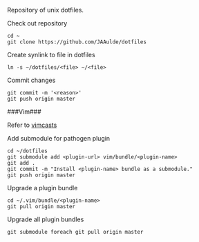 Repository of unix dotfiles.  

Check out repository
~~~~~~~~~~~
cd ~
git clone https://github.com/JAAulde/dotfiles 
~~~~~~~~~~~

Create synlink to file in dotfiles
~~~~~~~~~~~~
ln -s ~/dotfiles/<file> ~/<file>
~~~~~~~~~~~~

Commit changes
~~~~~~~~~~~~
git commit -m '<reason>'
git push origin master
~~~~~~~~~~~~

###Vim###

Refer to [vimcasts](http://vimcasts.org/episodes/synchronizing-plugins-with-git-submodules-and-pathogen/)

Add submodule for pathogen plugin
~~~~~~~~~~~~
cd ~/dotfiles
git submodule add <plugin-url> vim/bundle/<plugin-name>
git add .
git commit -m "Install <plugin-name> bundle as a submodule."
git push origin master
~~~~~~~~~~~~

Upgrade a plugin bundle
~~~~~~~~~~~~
cd ~/.vim/bundle/<plugin-name>
git pull origin master
~~~~~~~~~~~~

Upgrade all plugin bundles
~~~~~~~~~~~~
git submodule foreach git pull origin master
~~~~~~~~~~~~
